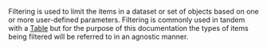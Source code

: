 Filtering is used to limit the items in a dataset or set of objects based on one or more user-defined parameters. Filtering is commonly used in tandem with a [Table](/components/table) but for the purpose of this documentation the types of items being filtered will be referred to in an agnostic manner.